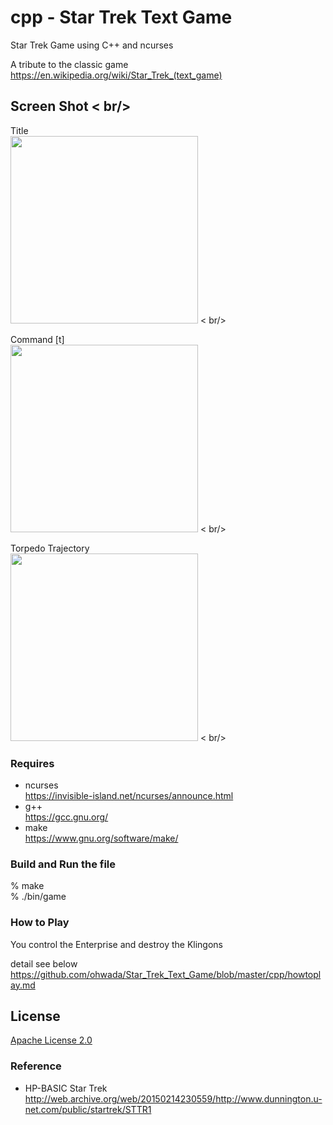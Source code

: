 cpp - Star Trek Text Game
===============

Star Trek Game using C++ and ncurses <br/>

A tribute to the classic game
https://en.wikipedia.org/wiki/Star_Trek_(text_game)

## Screen Shot < br/>
Title <br/>
<img src="https://github.com/ohwada/Star_Trek_Text_Game/blob/master/cpp/docs/screenshot_cpp_title.png" width="300" />  < br/>

Command [t] <br/>
<img src="https://github.com/ohwada/Star_Trek_Text_Game/blob/master/cpp/docs/screenshot_cpp_cmd_torpedo.png" width="300" />  < br/>

Torpedo Trajectory <br/>
<img src="https://github.com/ohwada/Star_Trek_Text_Game/blob/master/cpp/docs/screenshot_cpp_trajectory.png" width="300" />  < br/>

### Requires <br/>
- ncurses <br/>
https://invisible-island.net/ncurses/announce.html <br/>
- g++ <br/>
https://gcc.gnu.org/ <br/>
- make <br/>
https://www.gnu.org/software/make/ <br/>

### Build and Run the file <br/>

% make <br/>
% ./bin/game <br/>

### How to Play <br/>

You control the Enterprise and destroy the Klingons <br/>

detail see below <br/>
https://github.com/ohwada/Star_Trek_Text_Game/blob/master/cpp/howtoplay.md <br/>

## License 
[Apache License 2.0](https://www.apache.org/licenses/LICENSE-2.0) <br/>

### Reference <br/>
- HP-BASIC  Star Trek <br/>
http://web.archive.org/web/20150214230559/http://www.dunnington.u-net.com/public/startrek/STTR1 <br/>

